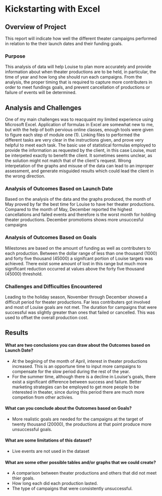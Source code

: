 # Kickstarting with Excel
## Overview of Project
This report will indicate how well the different theater campaigns performed in relation to the their launch dates and their funding goals. 
### Purpose
This analysis of data will help Louise to plan more accurately and provide information about when theater productions are to be held, in particular, the time of year and how long she should run each campaigns. From the analysis, the proper timing that is required to capture more contributers in order to meet fundings goals, and prevent cancellation of productions or failure of events will be determined. 
## Analysis and Challenges
One of my main challenges was to reacquaint my limited experience using Microsoft Excel. Application of formulas in Excel are somewhat new to me, but with the help of both pervious online classes, enough tools were given to figure each step of module one (1). Linking files to performed the different tasks are very clear in the instructions given, and prove very helpful to meet each task. The basic use of statistical formulas employed to provide the information as requested by the client, in this case Louise, must be interpeted exactly to benefit the client. It sometimes seems unclear, as the solution might not match that of the client's request. Wrong interpetation of the graphs and misuse of the data can lead to an improper assessment, and generate misguided results which could lead the client in the wrong direction.
### Analysis of Outcomes Based on Launch Date
Based on the analysis of the data and the graphs produced, the month of May proved by far the best time for Louise to have her theater productions. Compared to the month of May, December reported the highest cancellations and failed events and therefore is the worst month for holding theater productions. December promotioms shows more unsuccesful campaigns 
### Analysis of Outcomes Based on Goals
Milestones are based on the amount of funding as well as contributers to each production. Between the dollar range of less than one thousand (1000) and forty five thousand (45000) a signifcant portion of Louise targets was achieved. There exist some amount of lost in this range but much more significant reduction occurred at values above the forty five thousand (45000) threshold.
### Challenges and Difficulties Encountered
Leading to the holiday season, November through December showed a difficult period for theater productions. Far less contributers got involved and most of Louise goals are not met. The duration for campaigns that were successful was slightly greater than ones that failed or cancelled. This was used to offset the overall production cost.
## Results
#### What are two conclusions you can draw about the Outcomes based on Launch Date?
- At the begining of the month of April, interest in theater productions increased. This is an opportune time to input more campaigns to compensate for the slow period during the rest of the year. 
- For the summer time, although there is a decline in Louise's goals, there exist a significant difference between success and failure. Better marketing strategies can be employed to get more people to be interested in theater, since during this period there are much more competion from other activies.
#### What can you conclude about the Outcomes based on Goals?
- More realistic goals are needed for the campaigns at the target of twenty thousand (20000), the productions at that point produce more unsuccessful goals. 
#### What are some limitations of this dataset?
- Live events are not used in the dataset
#### What are some other possible tables and/or graphs that we could create?
- A comparison between theater productions and others that did not meet thier goals. 
- How long each did each production lasted.
- The type of campaigns that were consistently unsuccessful.
